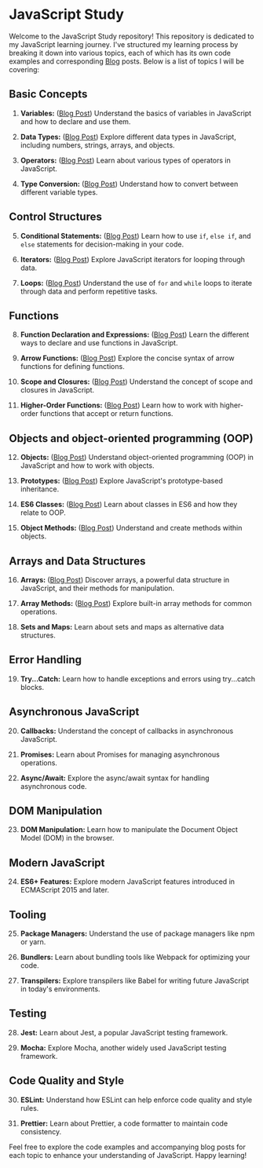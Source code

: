 # JavaScript Study

Welcome to the JavaScript Study repository! This repository is dedicated to my JavaScript learning journey. I've structured my learning process by breaking it down into various topics, each of which has its own code examples and corresponding [Blog](https://linkzy.dev/) posts. Below is a list of topics I will be covering:

## Basic Concepts

1. **Variables:** ([Blog Post](https://linkzy.dev/understanding-variables-in-javascript/)) Understand the basics of variables in JavaScript and how to declare and use them.

2. **Data Types:** ([Blog Post](https://linkzy.dev/understanding-javascript-data-structures/)) Explore different data types in JavaScript, including numbers, strings, arrays, and objects.

3. **Operators:** ([Blog Post](https://linkzy.dev/a-comprehensive-guide-to-javascript-operators/)) Learn about various types of operators in JavaScript.

4. **Type Conversion:** ([Blog Post](https://linkzy.dev/demystifying-type-conversion-in-javascript/)) Understand how to convert between different variable types.

## Control Structures

5. **Conditional Statements:** ([Blog Post](https://linkzy.dev/conditional-structures-in-javascript/)) Learn how to use `if`, `else if`, and `else` statements for decision-making in your code.

6. **Iterators:** ([Blog Post](https://linkzy.dev/iterators-in-javascript/)) Explore JavaScript iterators for looping through data.

7. **Loops:** ([Blog Post](https://linkzy.dev/loops-in-javascript/)) Understand the use of `for` and `while` loops to iterate through data and perform repetitive tasks.

## Functions

8. **Function Declaration and Expressions:** ([Blog Post](https://linkzy.dev/demystifying-javascript-functions/)) Learn the different ways to declare and use functions in JavaScript.

9. **Arrow Functions:** ([Blog Post](https://linkzy.dev/arrow-functions-the-concise-syntax/)) Explore the concise syntax of arrow functions for defining functions.

10. **Scope and Closures:** ([Blog Post](https://linkzy.dev/scope-and-closures-unveiling-javascripts-execution-context/)) Understand the concept of scope and closures in JavaScript.

11. **Higher-Order Functions:** ([Blog Post](https://linkzy.dev/higher-order-functions-embracing-the-power-of-functions/)) Learn how to work with higher-order functions that accept or return functions.

## Objects and object-oriented programming (OOP)

12. **Objects:** ([Blog Post](https://linkzy.dev/objects-in-javascript-unveiling-the-power-of-oop/)) Understand object-oriented programming (OOP) in JavaScript and how to work with objects.

13. **Prototypes:** ([Blog Post](https://linkzy.dev/prototypes-in-javascript-embracing-inheritance/)) Explore JavaScript's prototype-based inheritance.

14. **ES6 Classes:** ([Blog Post](https://linkzy.dev/es6-classes-the-modern-face-of-javascript-oop/)) Learn about classes in ES6 and how they relate to OOP.

15. **Object Methods:** ([Blog Post](https://linkzy.dev/object-methods-in-javascript-unleashing-the-power-of-functions-within-objects/)) Understand and create methods within objects.

## Arrays and Data Structures

16. **Arrays:** ([Blog Post](https://linkzy.dev/arrays-in-javascript-unveiling-the-power-of-ordered-collections/)) Discover arrays, a powerful data structure in JavaScript, and their methods for manipulation.

17. **Array Methods:** ([Blog Post](https://linkzy.dev/array-methods-in-javascript-built-in-functions/)) Explore built-in array methods for common operations.

18. **Sets and Maps:** Learn about sets and maps as alternative data structures.

## Error Handling

19. **Try...Catch:** Learn how to handle exceptions and errors using try...catch blocks.

## Asynchronous JavaScript

20. **Callbacks:** Understand the concept of callbacks in asynchronous JavaScript.

21. **Promises:** Learn about Promises for managing asynchronous operations.

22. **Async/Await:** Explore the async/await syntax for handling asynchronous code.

## DOM Manipulation

23. **DOM Manipulation:** Learn how to manipulate the Document Object Model (DOM) in the browser.

## Modern JavaScript

24. **ES6+ Features:** Explore modern JavaScript features introduced in ECMAScript 2015 and later.

## Tooling

25. **Package Managers:** Understand the use of package managers like npm or yarn.

26. **Bundlers:** Learn about bundling tools like Webpack for optimizing your code.

27. **Transpilers:** Explore transpilers like Babel for writing future JavaScript in today's environments.

## Testing

28. **Jest:** Learn about Jest, a popular JavaScript testing framework.

29. **Mocha:** Explore Mocha, another widely used JavaScript testing framework.

## Code Quality and Style

30. **ESLint:** Understand how ESLint can help enforce code quality and style rules.

31. **Prettier:** Learn about Prettier, a code formatter to maintain code consistency.

Feel free to explore the code examples and accompanying blog posts for each topic to enhance your understanding of JavaScript. Happy learning!
